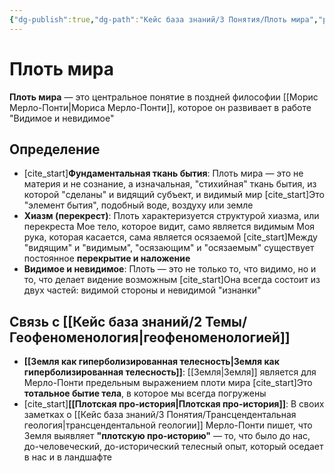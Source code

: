 ```yaml
---
{"dg-publish":true,"dg-path":"Кейс база знаний/3 Понятия/Плоть мира","permalink":"/kejs-baza-znanij/3-ponyatiya/plot-mira/"}
---
```


# Плоть мира

**Плоть мира** — это центральное понятие в поздней философии [[Морис Мерло-Понти\|Мориса Мерло-Понти]], которое он развивает в работе "Видимое и невидимое"

## Определение
- [cite_start]**Фундаментальная ткань бытия**: Плоть мира — это не материя и не сознание, а изначальная, "стихийная" ткань бытия, из которой "сделаны" и видящий субъект, и видимый мир  [cite_start]Это "элемент бытия", подобный воде, воздуху или земле 
- **Хиазм (перекрест)**: Плоть характеризуется структурой хиазма, или перекреста Мое тело, которое видит, само является видимым Моя рука, которая касается, сама является осязаемой [cite_start]Между "видящим" и "видимым", "осязающим" и "осязаемым" существует постоянное **перекрытие и наложение** 
- **Видимое и невидимое**: Плоть — это не только то, что видимо, но и то, что делает видение возможным [cite_start]Она всегда состоит из двух частей: видимой стороны и невидимой "изнанки" 

## Связь с [[Кейс база знаний/2 Темы/Геофеноменология\|геофеноменологией]]
- **[[Земля как гиперболизированная телесность\|Земля как гиперболизированная телесность]]**: [[Земля\|Земля]] является для Мерло-Понти предельным выражением плоти мира [cite_start]Это **тотальное бытие тела**, в которое мы всегда погружены 
- [cite_start]**[[Плотская про-история\|Плотская про-история]]**: В своих заметках о [[Кейс база знаний/3 Понятия/Трансцендентальная геология\|трансцендентальной геологии]] Мерло-Понти пишет, что Земля выявляет **"плотскую про-историю"** — то, что было до нас, до-человеческий, до-исторический телесный опыт, который оседает в нас и в ландшафте 

